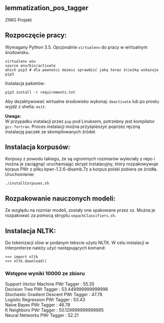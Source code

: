 lemmatization_pos_tagger
------------------------
ZIWG Projekt

## Rozpoczęcie pracy:

Wymagany Python 3.5. Opcjonalnie `virtualenv` do pracy w wirtualnym środowisku.

    virtualenv env
    source env/bin/activate
    which pip3 # dla pewności możesz sprawdzić jaką teraz ścieżkę wskazuje pip3

Instalacja pakietów:

    pip3 install -r requirements.txt

Aby dezaktywować wirtualne środowisko wykonaj: `deactivate` lub po prostu wyjdź z shella: `exit`.

**Uwaga:**  
W przypadku instalacji przez `pip` pod Linuksem, potrzebny jest kompilator `gcc-fortran`. Proces instalacji można przyśpieszyć poprzez ręczną instalację paczek ze skompilowanych źródeł.

## Instalacja korpusów:

Korpusy z powodu takiego, że są ogromnych rozmiarów wyleciały z repo i można je zaciągnąć uruchamiając skrypt instalacyjny, który rozpakowywuje korpus PWr z pliku kpwr-1.2.6-disamb.7z a korpus polski pobiera ze źródła. Uruchomienie:

	./installCorpuses.sh

## Rozpakowanie nauczonych modeli:

Ze względu na rozmiar modeli, zostały one spakowane przez xz. Można je rozpakować za pomocą skryptu `unpackClassifiers.sh`.

## Instalacja NLTK:

Do tokenizacji slów w podanym tekscie użyto NLTK. W celu instalacji w interpreterze należy użyć następujących komand:

	>>> import nltk
	>>> nltk.download()

### Wstępne wyniki 10000 ze zbioru

Support Vector Machine PWr Tagger      : 55.35<br />
Decision Tree PWr Tagger               : 53.449999999999996<br />
Stochastic Gradient Descent PWr Tagger : 47.78<br />
Logistic Regression PWr Tagger         : 53.43<br />
Naive Bayes PWr Tagger                 : 46.78<br />
K Neighbors PWr Tagger                 : 50.129999999999995<br />
Neural Networks PWr Tagger             : 52.21<br />
